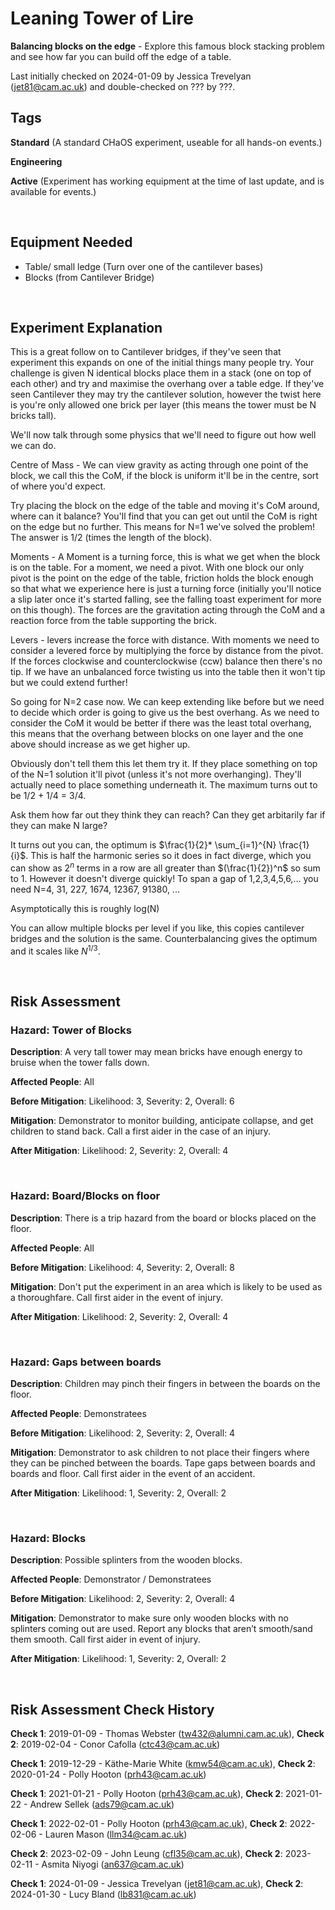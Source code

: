 # Leaning Tower of Lire

**Balancing blocks on the edge** - Explore this famous block stacking problem and see how far you can build off the edge of a table. 

Last initially checked on 2024-01-09 by Jessica Trevelyan (jet81@cam.ac.uk) and double-checked on ??? by ???.

## Tags
<!--- Start Tags (DO NOT REMOVE THIS COMMENT) --->

**Standard** (A standard CHaOS experiment, useable for all hands-on events.)

**Engineering**

**Active** (Experiment has working equipment at the time of last update, and is available for events.)
<!--- End Tags (DO NOT REMOVE THIS COMMENT) --->

<br/>

## Equipment Needed 
- Table/ small ledge (Turn over one of the cantilever bases)
- Blocks (from Cantilever Bridge)

<br/>

## Experiment Explanation 

This is a great follow on to Cantilever bridges, if they've seen that experiment this expands on one of the initial things many people try.
Your challenge is given N identical blocks place them in a stack (one on top of each other) and try and maximise the overhang over a table edge.
If they've seen Cantilever they may try the cantilever solution, however the twist here is you're only allowed one brick per layer (this means the tower must be N bricks tall).

We'll now talk through some physics that we'll need to figure out how well we can do.

Centre of Mass - We can view gravity as acting through one point of the block, we call this the CoM, if the block is uniform it'll be in the centre, sort of where you'd expect.

Try placing the block on the edge of the table and moving it's CoM around, where can it balance? You'll find that you can get out until the CoM is right on the edge but no further. This means for N=1 we've solved the problem! The answer is 1/2 (times the length of the block).

Moments - A Moment is a turning force, this is what we get when the block is on the table. For a moment, we need a pivot. With one block our only pivot is the point on the edge of the table, friction holds the block enough so that what we experience here is just a turning force (initially you'll notice a slip later once it's started falling, see the falling toast experiment for more on this though). The forces are the gravitation acting through the CoM and a reaction force from the table supporting the brick.

Levers - levers increase the force with distance. With moments we need to consider a levered force by multiplying the force by distance from the pivot. If the forces clockwise and counterclockwise (ccw) balance then there's no tip. If we have an unbalanced force twisting us into the table then it won't tip but we could extend further!

So going for N=2 case now. We can keep extending like before but we need to decide which order is going to give us the best overhang. As we need to consider the CoM it would be better if there was the least total overhang, this means that the overhang between blocks on one layer and the one above should increase as we get higher up.

Obviously don't tell them this let them try it. If they place something on top of the N=1 solution it'll pivot (unless it's not more overhanging). They'll actually need to place something underneath it.
The maximum turns out to be 1/2 + 1/4 = 3/4.

Ask them how far out they think they can reach? Can they get arbitarily far if they can make N large?

It turns out you can, the optimum is $\frac{1}{2}* \sum_{i=1}^{N} \frac{1}{i}$. This is half the harmonic series so it does in fact diverge, which you can show as $2^n$ terms in a row are all greater than $(\frac{1}{2})^n$ so sum to 1. However it doesn't diverge quickly! To span a gap of 1,2,3,4,5,6,... you need N=4, 31, 227, 1674, 12367, 91380, ...

Asymptotically this is roughly log(N)

You can allow multiple blocks per level if you like, this copies cantilever bridges and the solution is the same. Counterbalancing gives the optimum and it scales like $N^{1/3}$.



<br/>

## Risk Assessment


### **Hazard**: Tower of Blocks

**Description**: A very tall tower may mean bricks have enough energy to bruise when the tower falls down.

**Affected People**: All

**Before Mitigation**: Likelihood: 3, Severity: 2, Overall: 6

**Mitigation**: Demonstrator to monitor building, anticipate collapse, and get children to stand back. Call a first aider in the case of an injury.

**After Mitigation**: Likelihood: 2, Severity: 2, Overall: 4

<br/>


### **Hazard**: Board/Blocks on floor

**Description**: There is a trip hazard from the board or blocks placed on the floor.

**Affected People**: All

**Before Mitigation**: Likelihood: 4, Severity: 2, Overall: 8

**Mitigation**: Don't put the experiment in an area which is likely to be used as a thoroughfare. Call first aider in the event of injury.

**After Mitigation**: Likelihood: 2, Severity: 2, Overall: 4

<br/>

### **Hazard**: Gaps between boards

**Description**: Children may pinch their fingers in between the boards on the floor.

**Affected People**: Demonstratees

**Before Mitigation**: Likelihood: 2, Severity: 2, Overall: 4

**Mitigation**: Demonstrator to ask children to not place their fingers where they can be pinched between the boards. Tape gaps between boards and boards and floor. Call first aider in the event of an accident.

**After Mitigation**: Likelihood: 1, Severity: 2, Overall: 2

<br/>

### **Hazard**: Blocks

**Description**: Possible splinters from the wooden blocks.

**Affected People**: Demonstrator / Demonstratees

**Before Mitigation**: Likelihood: 2, Severity: 2, Overall: 4

**Mitigation**: Demonstrator to make sure only wooden blocks with no splinters coming out are used. Report any blocks that aren’t smooth/sand them smooth. Call first aider in event of injury.

**After Mitigation**: Likelihood: 1, Severity: 2, Overall: 2

<br/>

## Risk Assessment Check History 

**Check 1**: 2019-01-09 - Thomas Webster (tw432@alumni.cam.ac.uk), **Check 2**: 2019-02-04 - Conor Cafolla (ctc43@cam.ac.uk)

**Check 1**: 2019-12-29 - Käthe-Marie White (kmw54@cam.ac.uk), **Check 2**: 2020-01-24 - Polly Hooton (prh43@cam.ac.uk)

**Check 1**: 2021-01-21 - Polly Hooton (prh43@cam.ac.uk), **Check 2**: 2021-01-22 - Andrew Sellek (ads79@cam.ac.uk)

**Check 1**: 2022-02-01 - Polly Hooton (prh43@cam.ac.uk), **Check 2**: 2022-02-06 - Lauren Mason (llm34@cam.ac.uk)

**Check 2**: 2023-02-09 - John Leung (cfl35@cam.ac.uk), **Check 2**: 2023-02-11 - Asmita Niyogi (an637@cam.ac.uk)

**Check 1**: 2024-01-09 - Jessica Trevelyan (jet81@cam.ac.uk), **Check 2**: 2024-01-30 - Lucy Bland (lb831@cam.ac.uk)
